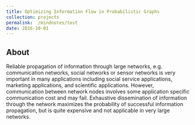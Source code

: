 ```yaml
---
title: Optimizing Information Flow in Probabilistic Graphs
collection: projects
permalink:  /mindnotes/test
date: 2016-10-01
---
```


## About
Reliable propagation of information through large networks, e.g. communication networks, social networks or sensor networks is very important in many applications including social service applications, marketing applications, and scientific applications. However, communication between network nodes involves some application specific communication cost and may fail. Exhaustive dissemination of information through the network maximizes the probability of successful information propagation, but is quite expensive and not applicable in very large networks.
